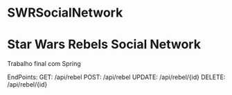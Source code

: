 # SWRSocialNetwork
# Star Wars Rebels Social Network

Trabalho final com Spring

EndPoints:
GET: /api/rebel
POST: /api/rebel
UPDATE: /api/rebel/{id}
DELETE: /api/rebel/{id}
